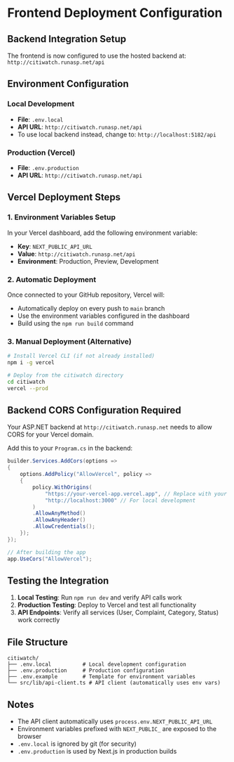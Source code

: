 # Frontend Deployment Configuration

## Backend Integration Setup

The frontend is now configured to use the hosted backend at: `http://citiwatch.runasp.net/api`

## Environment Configuration

### Local Development
- **File**: `.env.local`
- **API URL**: `http://citiwatch.runasp.net/api`
- To use local backend instead, change to: `http://localhost:5182/api`

### Production (Vercel)
- **File**: `.env.production`
- **API URL**: `http://citiwatch.runasp.net/api`

## Vercel Deployment Steps

### 1. Environment Variables Setup
In your Vercel dashboard, add the following environment variable:
- **Key**: `NEXT_PUBLIC_API_URL`
- **Value**: `http://citiwatch.runasp.net/api`
- **Environment**: Production, Preview, Development

### 2. Automatic Deployment
Once connected to your GitHub repository, Vercel will:
- Automatically deploy on every push to `main` branch
- Use the environment variables configured in the dashboard
- Build using the `npm run build` command

### 3. Manual Deployment (Alternative)
```bash
# Install Vercel CLI (if not already installed)
npm i -g vercel

# Deploy from the citiwatch directory
cd citiwatch
vercel --prod
```

## Backend CORS Configuration Required

Your ASP.NET backend at `http://citiwatch.runasp.net` needs to allow CORS for your Vercel domain.

Add this to your `Program.cs` in the backend:

```csharp
builder.Services.AddCors(options =>
{
    options.AddPolicy("AllowVercel", policy =>
    {
        policy.WithOrigins(
            "https://your-vercel-app.vercel.app", // Replace with your actual Vercel URL
            "http://localhost:3000" // For local development
        )
        .AllowAnyMethod()
        .AllowAnyHeader()
        .AllowCredentials();
    });
});

// After building the app
app.UseCors("AllowVercel");
```

## Testing the Integration

1. **Local Testing**: Run `npm run dev` and verify API calls work
2. **Production Testing**: Deploy to Vercel and test all functionality
3. **API Endpoints**: Verify all services (User, Complaint, Category, Status) work correctly

## File Structure
```
citiwatch/
├── .env.local          # Local development configuration
├── .env.production     # Production configuration  
├── .env.example        # Template for environment variables
└── src/lib/api-client.ts # API client (automatically uses env vars)
```

## Notes
- The API client automatically uses `process.env.NEXT_PUBLIC_API_URL`
- Environment variables prefixed with `NEXT_PUBLIC_` are exposed to the browser
- `.env.local` is ignored by git (for security)
- `.env.production` is used by Next.js in production builds